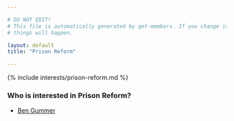 ```yaml
---

# DO NOT EDIT!
# This file is automatically generated by get-members. If you change it, bad
# things will happen.

layout: default
title: "Prison Reform"

---
```


{% include interests/prison-reform.md %}

### Who is interested in Prison Reform?


* [Ben Gummer](/members/ben-gummer.html)
